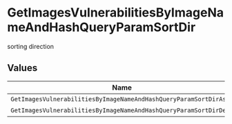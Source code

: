 # GetImagesVulnerabilitiesByImageNameAndHashQueryParamSortDir

sorting direction


## Values

| Name                                                              | Value                                                             |
| ----------------------------------------------------------------- | ----------------------------------------------------------------- |
| `GetImagesVulnerabilitiesByImageNameAndHashQueryParamSortDirAsc`  | ASC                                                               |
| `GetImagesVulnerabilitiesByImageNameAndHashQueryParamSortDirDesc` | DESC                                                              |